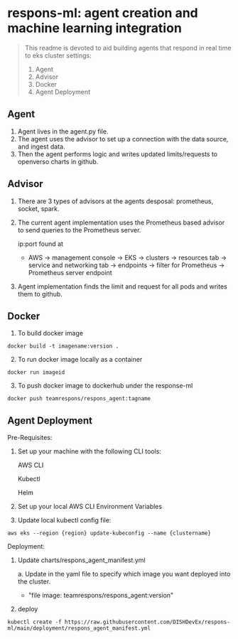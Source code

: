 # respons-ml: agent creation and machine learning integration

> This readme is devoted to aid building agents that respond in real time to eks cluster settings:
> 1. Agent <br/>
> 2. Advisor <br/>
> 3. Docker<br/>
> 4. Agent Deployment <br/>

## __Agent__
1. Agent lives in the agent.py file. 
2. The agent uses the advisor to set up a connection with the data source, and ingest data.
3. Then the agent performs logic and writes updated limits/requests to openverso charts in github. 

## __Advisor__ 
1. There are 3 types of advisors at the agents desposal: prometheus, socket, spark. 
2. The current agent implementation uses the Prometheus based advisor to send queries to the Prometheus server.

    ip:port found at
    -  AWS → management console → EKS → clusters → resources tab → service and networking tab → endpoints → filter for Prometheus → Prometheus server endpoint

3. Agent implementation finds the limit and request for all pods and writes them to github. 

## __Docker__ 
1. To build docker image
```console
docker build -t imagename:version . 
```
2. To run docker image locally as a container
```console
docker run imageid
```
3. To push docker image to dockerhub under the response-ml
```console
docker push teamrespons/respons_agent:tagname
```

## __Agent Deployment__ 
Pre-Requisites:
1. Set up your machine with the following CLI tools:

    AWS CLI

    Kubectl

    Helm
    
2. Set up your local AWS CLI Environment Variables

3. Update local kubectl config file:

```console
aws eks --region {region} update-kubeconfig --name {clustername}
```
Deployment:
1. Update charts/respons_agent_manifest.yml

    a. Update in the yaml file to specify which image you want deployed into the cluster.
     - "file image: teamrespons/respons_agent:version"
2. deploy 
```console
kubectl create -f https://raw.githubusercontent.com/DISHDevEx/respons-ml/main/deployment/respons_agent_manifest.yml
```

